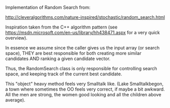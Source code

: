 Implementation of Random Search from:

http://cleveralgorithms.com/nature-inspired/stochastic/random_search.html

Inspiration taken from the C++ algorithm pattern (see https://msdn.microsoft.com/en-us/library/hh438471.aspx for a very quick overview).

In essence we assume since the caller gives us the input array (or search space), THEY are best responsible for both creating more similar candidates AND ranking a given candidate vector.

Thus, the RandomSearch class is only responsible for controlling search space, and keeping track of the current best candidate. 

This "object" heavy method feels very Smalltalk like. (Lake Smalltalkbegon, a town where sometimes the OO feels very correct, if maybe a bit awkward. All the men are strong, the women good looking and all the children above average).